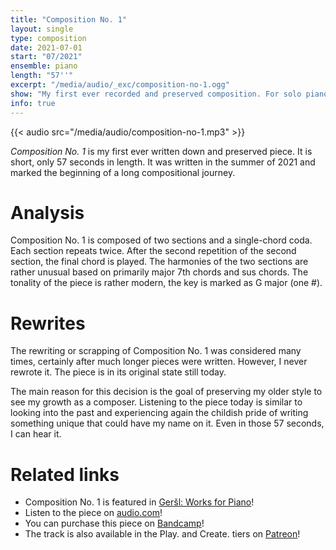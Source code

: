 ```yaml
---
title: "Composition No. 1"
layout: single
type: composition
date: 2021-07-01
start: "07/2021"
ensemble: piano
length: "57''"
excerpt: "/media/audio/_exc/composition-no-1.ogg"
show: "My first ever recorded and preserved composition. For solo piano."
info: true
---
```


{{< audio src="/media/audio/composition-no-1.mp3" >}}

*Composition No. 1* is my first ever written down and preserved piece. It is short, only 57 seconds in length. It was written in the summer of 2021 and marked the beginning of a long compositional journey.

# Analysis

Composition No. 1 is composed of two sections and a single-chord coda. Each section repeats twice. After the second repetition of the second section, the final chord is played. The harmonies of the two sections are rather unusual based on primarily major 7th chords and sus chords. The tonality of the piece is rather modern, the key is marked as G major (one #).

# Rewrites

The rewriting or scrapping of Composition No. 1 was considered many times, certainly after much longer pieces were written. However,  I never rewrote it. The piece is in its original state still today.

The main reason for this decision is the goal of preserving my older style to see my growth as a composer. Listening to the piece today is similar to looking into the past and experiencing again the childish pride of writing something unique that could have my name on it. Even in those 57 seconds, I can hear it.

# Related links

- Composition No. 1 is featured in [Geršl: Works for Piano](/discography/works-for-piano)!
- Listen to the piece on [audio.com](https://audio.com/petr-gersl/audio/composition-no-1)!
- You can purchase this piece on [Bandcamp](https://pgersl.bandcamp.com/track/composition-no-1)!
- The track is also available in the Play. and Create. tiers on [Patreon](https://patreon.com/user?u=98919388)!